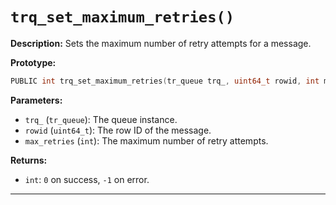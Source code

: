 # `trq_set_maximum_retries()`

**Description:**
Sets the maximum number of retry attempts for a message.

**Prototype:**
```c
PUBLIC int trq_set_maximum_retries(tr_queue trq_, uint64_t rowid, int max_retries);
```

**Parameters:**
- `trq_` (`tr_queue`): The queue instance.
- `rowid` (`uint64_t`): The row ID of the message.
- `max_retries` (`int`): The maximum number of retry attempts.

**Returns:**
- `int`: `0` on success, `-1` on error.

---
